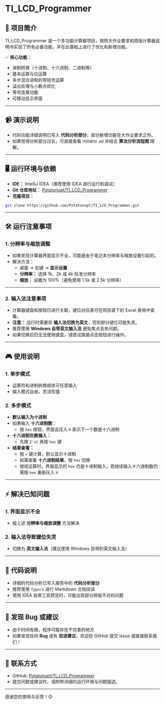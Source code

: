# TI_LCD_Programmer

## 🎯 项目简介
TI_LCD_Programmer 是一个多功能计算器项目，按照大作业要求和原版计算器说明书实现了所有必备功能，并在此基础上进行了优化和新增功能。

✅ **核心功能：**
- 进制转换（十进制、十六进制、二进制等）
- 基本运算与位运算
- 多步混合进制的带括号运算
- 溢出处理与小数点优化
- 等号连乘功能
- 可移动显示界面

---

## 📹 演示说明
- 代码功能详细说明已写入 **代码分析部分**，部分新增功能在大作业要求之外。
- 如果觉得分析部分过长，可直接查看 `代码部分.md` 并结合 **算法分析流程图** 理解。

---

## 🖥️ 运行环境与依赖
- **IDE：** IntelliJ IDEA（推荐使用 IDEA 进行运行和调试）
- **Git 仓库地址：** [Potatonupt/TI_LCD_Programmer](https://github.com/Potatonupt/TI_LCD_Programmer)
- **克隆项目：**
```bash
git clone https://github.com/Potatonupt/TI_LCD_Programmer.git
```

---

## 🛠️ 运行注意事项
### 1. **分辨率与缩放调整**
- 如果发现计算器界面显示不全，可能是由于笔记本分辨率与缩放设置引起的。
- 解决方法：  
  - 桌面 -> 右键 -> **显示设置**
  - **分辨率：** 选择 1k、2k 或 4k 标准分辨率  
  - **缩放：** 设置为 100%（避免使用 1.5k 或 2.5k 分辨率）

---

### 2. **输入法注意事项**
- 计算器键盘和按钮已进行关联，键位对应表可在同目录下的 Excel 表格中查看。
- **注意：** 运行时需要将 **输入法切换为英文**，否则部分键位可能失灵。
- 推荐使用 **Windows 自带英文输入法** 避免焦点丢失问题。  
- 如果切换后仍无法使用键盘，请尝试直接点击按钮进行操作。

---

## 🎮 使用说明
### 1. **单步模式**
- 运算符和进制转换顺序可任意输入
- 输入模式自由，灵活性强

### 2. **多步模式**
- **默认输入为十进制**
- 如果输入 **十六进制数**：
  - 按 `hex` 按钮，界面会压入 `H` 表示下一个数是十六进制
- **十六进制负数输入：**
  - 先按 `2'sC` 再按 `hex` 键
- **结果查看：**
  - 按 `=` 键计算，默认显示十进制
  - 如需查看 **十六进制结果**，按 `hex` 切换
  - 继续运算时，界面显示的 `hex` 仍是十进制输入，若继续输入十六进制数仍需按 `hex` 重新压入 `H`

---

## ⚡ 解决已知问题
### 1. **界面显示不全**
- 按上述 **分辨率与缩放调整** 方法解决

### 2. **输入法导致键位失灵**
- 切换为 **英文输入法**（建议使用 Windows 自带的英文输入法）

---

## 📝 代码说明
- 详细的代码分析已写入报告中的 **代码分析部分**
- 推荐使用 `Typora` 进行 Markdown 文档阅读
- 使用 IDEA 自带工具预览时，可能出现部分排版不对的问题

---

## 🔎 发现 Bug 或建议
- 由于时间有限，程序可能存在不完善的地方
- 如果发现任何 **Bug** 或有 **改进建议**，欢迎在 GitHub 提交 issue 或直接联系我们！

---

## 📧 联系方式
- GitHub: [Potatonupt/TI_LCD_Programmer](https://github.com/Potatonupt/TI_LCD_Programmer)
- 提交问题或建议时，请附带详细的运行环境与问题描述。

---

感谢您的使用与反馈！😊
